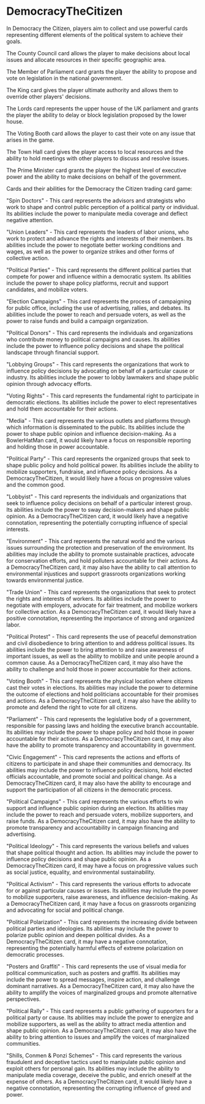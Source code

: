 # DemocracyTheCitizen

In Democracy the Citizen, players aim to collect and use powerful cards representing different elements of the political system to achieve their goals. 

The County Council card allows the player to make decisions about local issues and allocate resources in their specific geographic area. 

The Member of Parliament card grants the player the ability to propose and vote on legislation in the national government. 

The King card gives the player ultimate authority and allows them to override other players' decisions. 

The Lords card represents the upper house of the UK parliament and grants the player the ability to delay or block legislation proposed by the lower house. 

The Voting Booth card allows the player to cast their vote on any issue that arises in the game. 

The Town Hall card gives the player access to local resources and the ability to hold meetings with other players to discuss and resolve issues. 

The Prime Minister card grants the player the highest level of executive power and the ability to make decisions on behalf of the government.


Cards and their abilities for the Democracy the Citizen trading card game:

"Spin Doctors" - This card represents the advisors and strategists who work to shape and control public perception of a political party or individual. Its abilities include the power to manipulate media coverage and deflect negative attention.

"Union Leaders" - This card represents the leaders of labor unions, who work to protect and advance the rights and interests of their members. Its abilities include the power to negotiate better working conditions and wages, as well as the power to organize strikes and other forms of collective action.

"Political Parties" - This card represents the different political parties that compete for power and influence within a democratic system. Its abilities include the power to shape policy platforms, recruit and support candidates, and mobilize voters.

"Election Campaigns" - This card represents the process of campaigning for public office, including the use of advertising, rallies, and debates. Its abilities include the power to reach and persuade voters, as well as the power to raise funds and build a campaign organization.

"Political Donors" - This card represents the individuals and organizations who contribute money to political campaigns and causes. Its abilities include the power to influence policy decisions and shape the political landscape through financial support.

"Lobbying Groups" - This card represents the organizations that work to influence policy decisions by advocating on behalf of a particular cause or industry. Its abilities include the power to lobby lawmakers and shape public opinion through advocacy efforts.

"Voting Rights" - This card represents the fundamental right to participate in democratic elections. Its abilities include the power to elect representatives and hold them accountable for their actions.

"Media" - This card represents the various outlets and platforms through which information is disseminated to the public. Its abilities include the power to shape public opinion and influence decision-making. As a BowlerHatMan card, it would likely have a focus on responsible reporting and holding those in power accountable.

"Political Party" - This card represents the organized groups that seek to shape public policy and hold political power. Its abilities include the ability to mobilize supporters, fundraise, and influence policy decisions. As a DemocracyTheCitizen, it would likely have a focus on progressive values and the common good.

"Lobbyist" - This card represents the individuals and organizations that seek to influence policy decisions on behalf of a particular interest group. Its abilities include the power to sway decision-makers and shape public opinion. As a DemocracyTheCitizen card, it would likely have a negative connotation, representing the potentially corrupting influence of special interests.

"Environment" - This card represents the natural world and the various issues surrounding the protection and preservation of the environment. Its abilities may include the ability to promote sustainable practices, advocate for conservation efforts, and hold polluters accountable for their actions. As a DemocracyTheCitizen card, it may also have the ability to call attention to environmental injustices and support grassroots organizations working towards environmental justice.

"Trade Union" - This card represents the organizations that seek to protect the rights and interests of workers. Its abilities include the power to negotiate with employers, advocate for fair treatment, and mobilize workers for collective action. As a DemocracyTheCitizen card, it would likely have a positive connotation, representing the importance of strong and organized labor.

"Political Protest" - This card represents the use of peaceful demonstration and civil disobedience to bring attention to and address political issues. Its abilities include the power to bring attention to and raise awareness of important issues, as well as the ability to mobilize and unite people around a common cause. As a DemocracyTheCitizen card, it may also have the ability to challenge and hold those in power accountable for their actions.

"Voting Booth" - This card represents the physical location where citizens cast their votes in elections. Its abilities may include the power to determine the outcome of elections and hold politicians accountable for their promises and actions. As a DemocracyTheCitizen card, it may also have the ability to promote and defend the right to vote for all citizens.

"Parliament" - This card represents the legislative body of a government, responsible for passing laws and holding the executive branch accountable. Its abilities may include the power to shape policy and hold those in power accountable for their actions. As a DemocracyTheCitizen card, it may also have the ability to promote transparency and accountability in government.

"Civic Engagement" - This card represents the actions and efforts of citizens to participate in and shape their communities and democracy. Its abilities may include the power to influence policy decisions, hold elected officials accountable, and promote social and political change. As a DemocracyTheCitizen card, it may also have the ability to encourage and support the participation of all citizens in the democratic process.

"Political Campaigns" - This card represents the various efforts to win support and influence public opinion during an election. Its abilities may include the power to reach and persuade voters, mobilize supporters, and raise funds. As a DemocracyTheCitizen card, it may also have the ability to promote transparency and accountability in campaign financing and advertising.

"Political Ideology" - This card represents the various beliefs and values that shape political thought and action. Its abilities may include the power to influence policy decisions and shape public opinion. As a DemocracyTheCitizen card, it may have a focus on progressive values such as social justice, equality, and environmental sustainability.

"Political Activism" - This card represents the various efforts to advocate for or against particular causes or issues. Its abilities may include the power to mobilize supporters, raise awareness, and influence decision-making. As a DemocracyTheCitizen card, it may have a focus on grassroots organizing and advocating for social and political change.

"Political Polarization" - This card represents the increasing divide between political parties and ideologies. Its abilities may include the power to polarize public opinion and deepen political divides. As a DemocracyTheCitizen card, it may have a negative connotation, representing the potentially harmful effects of extreme polarization on democratic processes.

"Posters and Graffiti" - This card represents the use of visual media for political communication, such as posters and graffiti. Its abilities may include the power to spread messages, inspire action, and challenge dominant narratives. As a DemocracyTheCitizen card, it may also have the ability to amplify the voices of marginalized groups and promote alternative perspectives.

"Political Rally" - This card represents a public gathering of supporters for a political party or cause. Its abilities may include the power to energize and mobilize supporters, as well as the ability to attract media attention and shape public opinion. As a DemocracyTheCitizen card, it may also have the ability to bring attention to issues and amplify the voices of marginalized communities.

"Shills, Conmen & Ponzi Schemes" - This card represents the various fraudulent and deceptive tactics used to manipulate public opinion and exploit others for personal gain. Its abilities may include the ability to manipulate media coverage, deceive the public, and enrich oneself at the expense of others. As a DemocracyTheCitizen card, it would likely have a negative connotation, representing the corrupting influence of greed and power.

